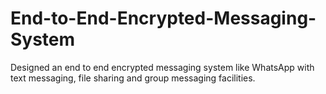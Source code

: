 # End-to-End-Encrypted-Messaging-System
Designed an end to end encrypted messaging system like WhatsApp with text messaging, file sharing and group messaging facilities.
